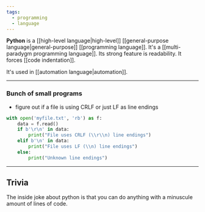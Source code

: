 ```yaml
---
tags:
  - programming
  - language
---
```

**Python** is a [[high-level language|high-level]] [[general-purpose language|general-purpose]] [[programming language]].
It's a [[multi-paradygm programming language]].
Its strong feature is readability. It forces [[code indentation]].

It's used in [[automation language|automation]].

---

### Bunch of small programs

- figure out if a file is using CRLF or just LF as line endings
```python
with open('myfile.txt', 'rb') as f:
    data = f.read()
    if b'\r\n' in data:
        print("File uses CRLF (\\r\\n) line endings")
    elif b'\n' in data:
        print("File uses LF (\\n) line endings")
    else:
        print("Unknown line endings")

```

---

## Trivia

The inside joke about python is that you can do anything with a minuscule amount of lines of code.